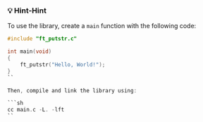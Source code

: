 ### 💡 Hint-Hint  

To use the library, create a `main` function with the following code:  

```c
#include "ft_putstr.c"

int main(void)
{
    ft_putstr("Hello, World!");
}
``

Then, compile and link the library using:

```sh
cc main.c -L. -lft
``

